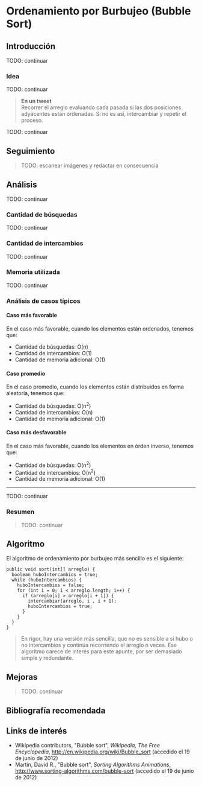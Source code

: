 # Ordenamiento por Burbujeo (Bubble Sort)

## Introducción

TODO: continuar

### Idea
TODO: continuar

> **En un tweet**  
> Recorrer el arreglo evaluando cada pasada si las dos posiciones adyacentes están ordenadas. Si no es así, intercambiar y repetir el proceso.

TODO: continuar

## Seguimiento
> TODO: escanear imágenes y redactar en consecuencia

## Análisis
TODO: continuar

### Cantidad de búsquedas
TODO: continuar

### Cantidad de intercambios
TODO: continuar

### Memoria utilizada
TODO: continuar

### Análisis de casos típicos

#### Caso más favorable
En el caso más favorable, cuando los elementos están ordenados, tenemos que:

* Cantidad de búsquedas: O(n)
* Cantidad de intercambios: O(1)
* Cantidad de memoria adicional: O(1)

#### Caso promedio
En el caso promedio, cuando los elementos están distribuidos en forma aleatoria, tenemos que:

* Cantidad de búsquedas: O(n<sup>2</sup>)
* Cantidad de intercambios: O(n)
* Cantidad de memoria adicional: O(1)

#### Caso más desfavorable
En el caso más favorable, cuando los elementos en órden inverso, tenemos que:

* Cantidad de búsquedas: O(n<sup>2</sup>)
* Cantidad de intercambios: O(n<sup>2</sup>)
* Cantidad de memoria adicional: O(1)

---

TODO: continuar

### Resumen
> TODO: continuar

## Algoritmo
El algoritmo de ordenamiento por burbujeo más sencillo es el siguiente:

	public void sort(int[] arreglo) {
	  boolean huboIntercambios = true;
	  while (huboIntercambios) {
	    huboIntercambios = false;
	    for (int i = 0; i < arreglo.length; i++) {
	      if (arreglo[i] > arreglo[i + 1]) {                          
	        intercambiar(arreglo, i , i + 1);
	        huboIntercambios = true;
	      }
	    }                
	  }
	}

> En rigor, hay una versión más sencilla, que no es sensible a si hubo o no intercambios y continúa recorriendo el arreglo n veces. Ese algoritmo carece de interés para este apunte, por ser demasiado simple y redundante.

## Mejoras
> TODO: continuar

## Bibliografía recomendada



## Links de interés

* Wikipedia contributors, "Bubble sort", *Wikipedia, The Free Encyclopedia*, <http://en.wikipedia.org/wiki/Bubble_sort> (accedido el 19 de junio de 2012)
* Martin, David R., "Bubble sort", *Sorting Algorithms Animations*, <http://www.sorting-algorithms.com/bubble-sort> (accedido el 19 de junio de 2012)